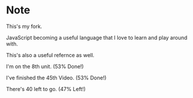# Note

This's my fork.

JavaScript becoming a useful language that I love to learn and play around with.

This's also a useful refernce as well.

I'm on the 8th unit. (53% Done!)

I've finished the 45th Video. (53% Done!)

There's 40 left to go. (47% Left!)
